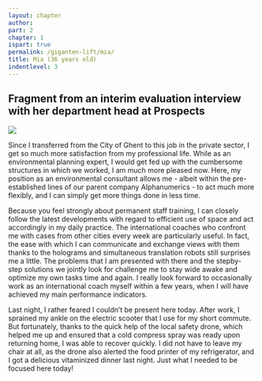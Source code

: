 ```yaml
---
layout: chapter
author: 
part: 2
chapter: 1
ispart: true
permalink: /giganten-lift/mia/
title: Mia (36 years old)
indentlevel: 3
---
```

## Fragment from an interim evaluation interview with her department head at Prospects

<a href="{{ site.baseurl }}/images/Mia.jpg" data-lightbox="Mia"><img src="{{ site.baseurl }}/images/Mia.jpg"></a>

Since I transferred from the City of Ghent to this job
in the private sector, I get so much more satisfaction from
my professional life. While as an environmental planning
expert, I would get fed up with the cumbersome structures
in which we worked, I am much more pleased now. Here,
my position as an environmental consultant allows me -
albeit within the pre-established lines of our parent company
Alphanumerics - to act much more flexibly, and I can
simply get more things done in less time.

Because you feel strongly about permanent staff
training, I can closely follow the latest developments with
regard to efficient use of space and act accordingly in my
daily practice. The international coaches who confront me
with cases from other cities every week are particularly
useful. In fact, the ease with which I can communicate and
exchange views with them thanks to the holograms and
simultaneous translation robots still surprises me a little.
The problems that I am presented with there and the stepby-
step solutions we jointly look for challenge me to stay
wide awake and optimize my own tasks time and again.
I really look forward to occasionally work as an international
coach myself within a few years, when I will have
achieved my main performance indicators.

Last night, I rather feared I couldn’t be present here
today. After work, I sprained my ankle on the electric
scooter that I use for my short commute. But fortunately,
thanks to the quick help of the local safety drone, which
helped me up and ensured that a cold compress spray was
ready upon returning home, I was able to recover quickly.
I did not have to leave my chair at all, as the drone also
alerted the food printer of my refrigerator, and I got a delicious
vitaminized dinner last night. Just what I needed to
be focused here today!

